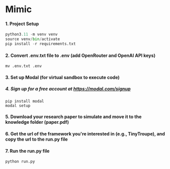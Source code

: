 # Mimic

#### 1. Project Setup
```python
python3.11 -m venv venv
source venv/bin/activate
pip install -r requirements.txt
```
#### 2. Convert .env.txt file to .env (add OpenRouter and OpenAI API keys)
```
mv .env.txt .env
```

#### 3. Set up Modal (for virtual sandbox to execute code)
##### 4. Sign up for a free account at https://modal.com/signup
```
pip install modal
modal setup
```

#### 5. Download your research paper to simulate and move it to the knowledge folder (paper.pdf)

#### 6. Get the url of the framework you're interested in (e.g., TinyTroupe), and copy the url to the run.py file

#### 7. Run the run.py file
```
python run.py
```
